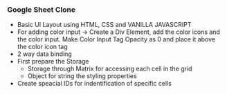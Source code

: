 ### Google Sheet Clone

- Basic UI Layout using HTML, CSS and VANILLA JAVASCRIPT
- For adding color input -> Create a Div Element, add the color icons and the color input. Make Color Input Tag Opacity as 0 and place it above the color icon tag
- 2 way data binding
- First prepare the Storage
  - Storage through Matrix for accessing each cell in the grid
  - Object for string the styling properties
- Create speacial IDs for indentification of specific cells
